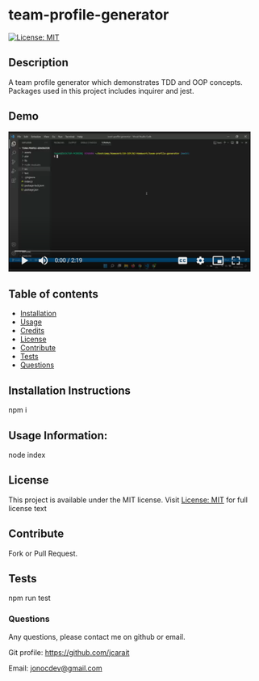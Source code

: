 # team-profile-generator
  [![License: MIT](https://img.shields.io/badge/License-MIT-yellow.svg)](https://opensource.org/licenses/MIT)

## Description

A team profile generator which demonstrates TDD and OOP concepts. Packages used in this project includes inquirer and jest.

## Demo

[![A video demo of a README.md generator using command-line interface](/assets/video-preview.png)](https://drive.google.com/file/d/18RlOYKWekC7MLwDKH5PPMKnkDRvRTWrB/view)


## Table of contents

- [Installation](#installation)
- [Usage](#usage)
- [Credits](#credits)
- [License](#license)
- [Contribute](#Contribute)
- [Tests](#Tests)
- [Questions](#Questions)

## Installation Instructions

npm i

## Usage Information:

node index

## License

This project is available under the MIT license. Visit [License: MIT](https://opensource.org/licenses/MIT) for full license text

## Contribute

Fork or Pull Request.

## Tests

npm run test

### Questions

Any questions, please contact me on github or email.

Git profile: https://github.com/jcarait

Email: jonocdev@gmail.com